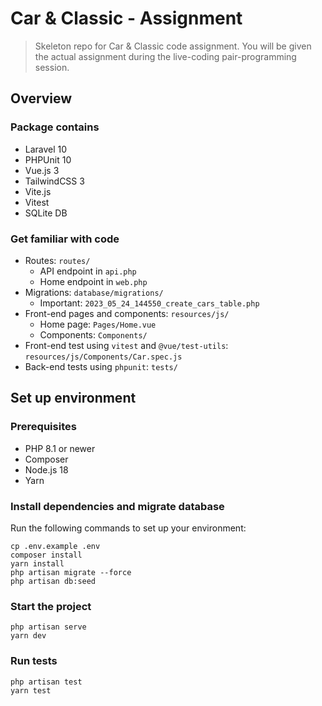 # Car & Classic - Assignment

> Skeleton repo for Car & Classic code assignment. You will be given the actual assignment during the live-coding pair-programming session. 

## Overview

### Package contains

- Laravel 10
- PHPUnit 10
- Vue.js 3
- TailwindCSS 3
- Vite.js
- Vitest
- SQLite DB

### Get familiar with code

- Routes: `routes/`
  - API endpoint in `api.php`
  - Home endpoint in `web.php`
- Migrations: `database/migrations/`
  - Important: `2023_05_24_144550_create_cars_table.php`
- Front-end pages and components: `resources/js/`
  - Home page: `Pages/Home.vue`
  - Components: `Components/`
- Front-end test using `vitest` and `@vue/test-utils`: `resources/js/Components/Car.spec.js`
- Back-end tests using `phpunit`: `tests/`

## Set up environment

### Prerequisites

- PHP 8.1 or newer
- Composer
- Node.js 18
- Yarn

### Install dependencies and migrate database

Run the following commands to set up your environment:

```shell
cp .env.example .env
composer install
yarn install
php artisan migrate --force
php artisan db:seed
```

### Start the project

```shell
php artisan serve
yarn dev
```

### Run tests

```Tests
php artisan test
yarn test
```
